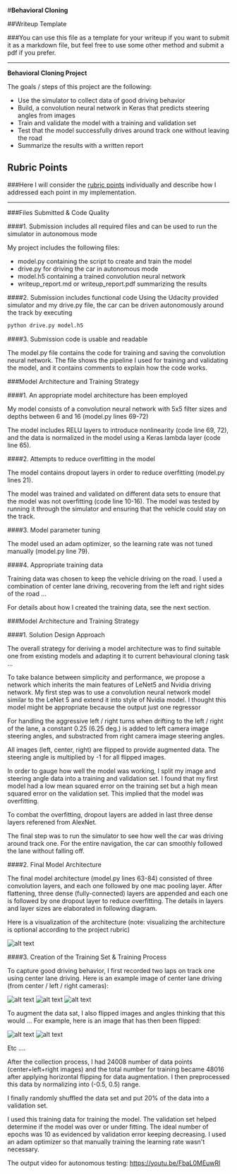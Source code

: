 #**Behavioral Cloning** 

##Writeup Template

###You can use this file as a template for your writeup if you want to submit it as a markdown file, but feel free to use some other method and submit a pdf if you prefer.

---

**Behavioral Cloning Project**

The goals / steps of this project are the following:
* Use the simulator to collect data of good driving behavior
* Build, a convolution neural network in Keras that predicts steering angles from images
* Train and validate the model with a training and validation set
* Test that the model successfully drives around track one without leaving the road
* Summarize the results with a written report


[//]: # (Image References)

[image1]: ./examples/visual.png "Model Visualization"
[image2]: ./examples/center_2017_02_15_21_58_28_965.jpg "center image"
[image3]: ./examples/left_2017_02_15_21_58_28_965.jpg "left image"
[image4]: ./examples/right_2017_02_15_21_58_28_965.jpg "right Image"
[image5]: ./examples/placeholder_small.png "Recovery Image"
[image6]: ./examples/placeholder_small.png "Normal Image"
[image7]: ./examples/placeholder_small.png "Flipped Image"

## Rubric Points
###Here I will consider the [rubric points](https://review.udacity.com/#!/rubrics/432/view) individually and describe how I addressed each point in my implementation.  

---
###Files Submitted & Code Quality

####1. Submission includes all required files and can be used to run the simulator in autonomous mode

My project includes the following files:
* model.py containing the script to create and train the model
* drive.py for driving the car in autonomous mode
* model.h5 containing a trained convolution neural network 
* writeup_report.md or writeup_report.pdf summarizing the results

####2. Submission includes functional code
Using the Udacity provided simulator and my drive.py file, the car can be driven autonomously around the track by executing 
```sh
python drive.py model.h5
```

####3. Submission code is usable and readable

The model.py file contains the code for training and saving the convolution neural network. The file shows the pipeline I used for training and validating the model, and it contains comments to explain how the code works.

###Model Architecture and Training Strategy

####1. An appropriate model architecture has been employed

My model consists of a convolution neural network with 5x5 filter sizes and depths between 6 and 16 (model.py lines 69-72) 

The model includes RELU layers to introduce nonlinearity (code line 69, 72), and the data is normalized in the model using a Keras lambda layer (code line 65). 

####2. Attempts to reduce overfitting in the model

The model contains dropout layers in order to reduce overfitting (model.py lines 21). 

The model was trained and validated on different data sets to ensure that the model was not overfitting (code line 10-16). The model was tested by running it through the simulator and ensuring that the vehicle could stay on the track.

####3. Model parameter tuning

The model used an adam optimizer, so the learning rate was not tuned manually (model.py line 79).

####4. Appropriate training data

Training data was chosen to keep the vehicle driving on the road. I used a combination of center lane driving, recovering from the left and right sides of the road ... 

For details about how I created the training data, see the next section. 

###Model Architecture and Training Strategy

####1. Solution Design Approach

The overall strategy for deriving a model architecture was to find suitable one from existing models and adapting it to current behavioural cloning task ...

To take balance between simplicity and performance, we propose a network which inherits the main features of LeNet5 and Nvidia driving network. My first step was to use a convolution neural network model similar to the LeNet 5 and extend it into style of Nvidia model. I thought this model might be appropriate because the output just one regressor

For handling the aggressive left / right turns when drifting to the left / right of the lane, a constant 0.25 (6.25 deg.) is added to left camera image steering angles, and substracted from right camera image steering angles.

All images (left, center, right) are flipped to provide augmented data. The steering angle is multiplied by -1 for all flipped images.

In order to gauge how well the model was working, I split my image and steering angle data into a training and validation set. I found that my first model had a low mean squared error on the training set but a high mean squared error on the validation set. This implied that the model was overfitting. 

To combat the overfitting, dropout layers are added in last three dense layers referened from AlexNet.

The final step was to run the simulator to see how well the car was driving around track one. For the entire navigation, the car can smoothly followed the lane without falling off.

####2. Final Model Architecture

The final model architecture (model.py lines 63-84) consisted of three convolution layers, and each one followed by one mac pooling layer. After flattening, three dense (fully-connected) layers are appended and each one is followed by one dropout layer to reduce overfitting. The details in layers and layer sizes are elaborated in following diagram.

Here is a visualization of the architecture (note: visualizing the architecture is optional according to the project rubric)

![alt text][image1]

####3. Creation of the Training Set & Training Process

To capture good driving behavior, I first recorded two laps on track one using center lane driving. Here is an example image of center lane driving (from center / left / right cameras):

![alt text][image2]
![alt text][image3]
![alt text][image4]



To augment the data sat, I also flipped images and angles thinking that this would ... For example, here is an image that has then been flipped:

![alt text][image6]
![alt text][image7]

Etc ....

After the collection process, I had 24008 number of data points (center+left+right images) and the total number for training became 48016 after applying horizontal flipping for data augmentation. I then preprocessed this data by normalizing into (-0.5, 0.5) range.


I finally randomly shuffled the data set and put 20% of the data into a validation set. 

I used this training data for training the model. The validation set helped determine if the model was over or under fitting. The ideal number of epochs was 10 as evidenced by validation error keeping decreasing. I used an adam optimizer so that manually training the learning rate wasn't necessary.


The output video for autonomous testing: https://youtu.be/FbaL0MEuwRI